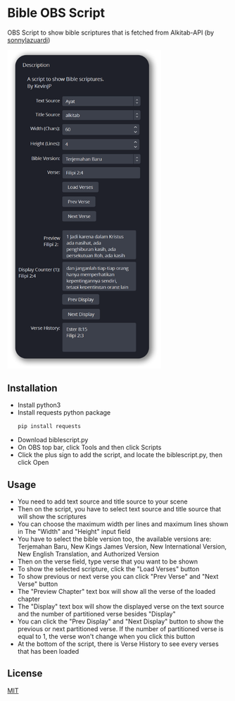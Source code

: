 # Bible OBS Script

OBS Script to show bible scriptures that is fetched from Alkitab-API (by [sonnylazuardi](https://github.com/sonnylazuardi/alkitab-api))

<img src="screen.png" alt="The Script" width="350" height="auto">

## Installation
- Install python3
- Install requests python package
  ```zsh
  pip install requests
  ```
- Download biblescript.py
- On OBS top bar, click Tools and then click Scripts
- Click the plus sign to add the script, and locate the biblescript.py, then click Open


## Usage

- You need to add text source and title source to your scene
- Then on the script, you have to select text source and title source that will show the scriptures
- You can choose the maximum width per lines and maximum lines shown in The "Width" and "Height" input field
- You have to select the bible version too, the available versions are: Terjemahan Baru, New Kings James Version, New International Version, New English Translation, and Authorized Version
- Then on the verse field, type verse that you want to be shown
- To show the selected scripture, click the "Load Verses" button
- To show previous or next verse you can click "Prev Verse" and "Next Verse" button
- The "Preview Chapter" text box will show all the verse of the loaded chapter
- The "Display" text box will show the displayed verse on the text source and the number of partitioned verse besides "Display"
- You can click the "Prev Display" and "Next Display" button to show the previous or next partitioned verse. If the number of partitioned verse is equal to 1, the verse won't change when you click this button
- At the bottom of the script, there is Verse History to see every verses that has been loaded

## License

[MIT](https://choosealicense.com/licenses/mit/)
